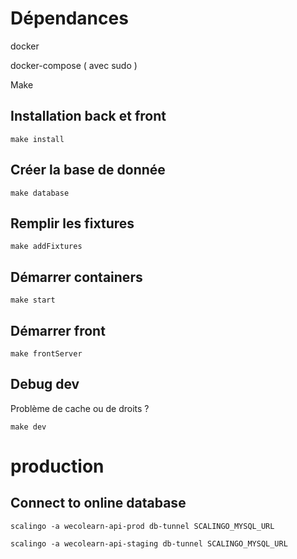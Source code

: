 # Dépendances

docker

docker-compose ( avec sudo )

Make

## Installation back et front

``
make install
``


## Créer la base de donnée

``
make database
``

## Remplir les fixtures

``
make addFixtures
``

## Démarrer containers

``
make start
``



## Démarrer front 

``
make frontServer
``



## Debug dev

Problème de cache ou de droits ?   

``
make dev
``


# production

## Connect to online database

``
scalingo -a wecolearn-api-prod db-tunnel SCALINGO_MYSQL_URL
``

``
scalingo -a wecolearn-api-staging db-tunnel SCALINGO_MYSQL_URL
``









